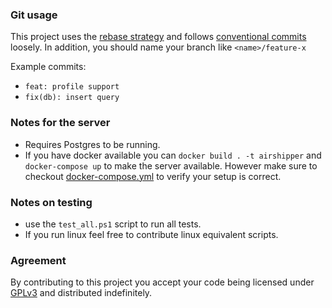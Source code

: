 ### Git usage
This project uses the [rebase strategy](https://git-scm.com/docs/git-rebase) and follows [conventional commits](https://www.conventionalcommits.org/en/v1.0.0/#summary) loosely.
In addition, you should name your branch like `<name>/feature-x`

Example commits:
- ``feat: profile support``
- ``fix(db): insert query``

### Notes for the server
- Requires Postgres to be running.
- If you have docker available you can ``docker build . -t airshipper`` and ``docker-compose up`` to make the server available. However make sure to checkout [docker-compose.yml](docker-compose.yml) to verify your setup is correct.

### Notes on testing
- use the ``test_all.ps1`` script to run all tests.
- If you run linux feel free to contribute linux equivalent scripts.

### Agreement
By contributing to this project you accept your code being licensed under [GPLv3](LICENSE) and distributed indefinitely.